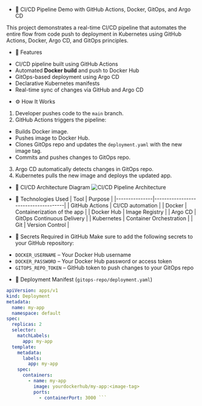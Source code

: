 * 🚀 CI/CD Pipeline Demo with GitHub Actions, Docker, GitOps, and Argo CD

This project demonstrates a  real-time CI/CD pipeline that automates the entire flow from code push to deployment in Kubernetes using GitHub Actions, Docker, Argo CD, and GitOps principles.



* 📌 Features
- CI/CD pipeline built using GitHub Actions
- Automated **Docker build** and push to Docker Hub
- GitOps-based deployment using Argo CD
- Declarative Kubernetes manifests
- Real-time sync of changes via GitHub and Argo CD



* ⚙️ How It Works
1.   Developer pushes code  to the `main` branch.
2.   GitHub Actions  triggers the pipeline:
   - Builds Docker image.
   - Pushes image to Docker Hub.
   - Clones GitOps repo and updates the `deployment.yaml` with the new image tag.
   - Commits and pushes changes to GitOps repo.
3.   Argo CD  automatically detects changes in GitOps repo.
4.   Kubernetes pulls the new image and deploys the updated app.



* 📌 CI/CD Architecture Diagram
![CI/CD Pipeline Architecture](architecture/ci-cd-architecture.png)



* 🧱 Technologies Used
| Tool          | Purpose                            |
|---------------|-------------------------------------|
|  GitHub Actions | CI/CD automation               |
|  Docker         | Containerization of the app   |
|   Docker Hub       | Image Registry                |
|   Argo CD          | GitOps Continuous Delivery    |
|   Kubernetes       | Container Orchestration       |
|   Git              | Version Control               |



 * 🔐 Secrets Required in GitHub
Make sure to add the following secrets to your GitHub repository:
- `DOCKER_USERNAME` – Your Docker Hub username
- `DOCKER_PASSWORD` – Your Docker Hub password or access token
- `GITOPS_REPO_TOKEN` – GitHub token to push changes to your GitOps repo



* 🚀 Deployment Manifest (`gitops-repo/deployment.yaml`)
```yaml
apiVersion: apps/v1
kind: Deployment
metadata:
  name: my-app
  namespace: default
spec:
  replicas: 2
  selector:
    matchLabels:
      app: my-app
  template:
    metadata:
      labels:
        app: my-app
    spec:
      containers:
        - name: my-app
          image: yourdockerhub/my-app:<image-tag>
          ports:
            - containerPort: 3000 ```


